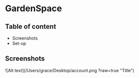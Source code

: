 # GardenSpace

## Table of content

- Screenshots
- Set-up

## Screenshots
![Alt text](/Users/grace/Desktop/account.png ?raw=true "Title")


